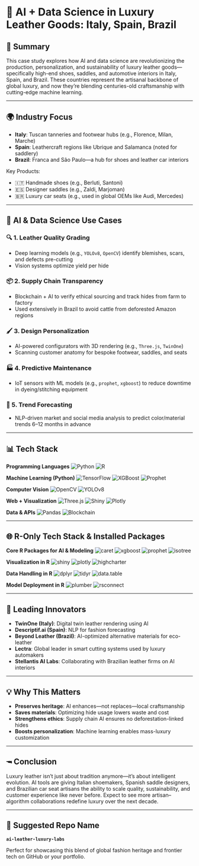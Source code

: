 # 🐍 AI + Data Science in Luxury Leather Goods: Italy, Spain, Brazil

## 🧵 Summary

This case study explores how AI and data science are revolutionizing the production, personalization, and sustainability of luxury leather goods—specifically high-end shoes, saddles, and automotive interiors in Italy, Spain, and Brazil. These countries represent the artisanal backbone of global luxury, and now they’re blending centuries-old craftsmanship with cutting-edge machine learning.

---

## 🌍 Industry Focus

* **Italy**: Tuscan tanneries and footwear hubs (e.g., Florence, Milan, Marche)
* **Spain**: Leathercraft regions like Ubrique and Salamanca (noted for saddlery)
* **Brazil**: Franca and São Paulo—a hub for shoes and leather car interiors

Key Products:

* 🇮🇹 Handmade shoes (e.g., Berluti, Santoni)
* 🇪🇸 Designer saddles (e.g., Zaldi, Marjoman)
* 🇧🇷 Luxury car seats (e.g., used in global OEMs like Audi, Mercedes)

---

## 🧠 AI & Data Science Use Cases

### 🔍 1. Leather Quality Grading

* Deep learning models (e.g., `YOLOv8`, `OpenCV`) identify blemishes, scars, and defects pre-cutting
* Vision systems optimize yield per hide

### 📦 2. Supply Chain Transparency

* Blockchain + AI to verify ethical sourcing and track hides from farm to factory
* Used extensively in Brazil to avoid cattle from deforested Amazon regions

### 🖌️ 3. Design Personalization

* AI-powered configurators with 3D rendering (e.g., `Three.js`, `TwinOne`)
* Scanning customer anatomy for bespoke footwear, saddles, and seats

### 🏭 4. Predictive Maintenance

* IoT sensors with ML models (e.g., `prophet`, `xgboost`) to reduce downtime in dyeing/stitching equipment

### 🧬 5. Trend Forecasting

* NLP-driven market and social media analysis to predict color/material trends 6–12 months in advance

---

## 📊 Tech Stack

**Programming Languages**
![Python](https://img.shields.io/badge/Python-3776AB?style=for-the-badge\&logo=python\&logoColor=white)
![R](https://img.shields.io/badge/R-276DC3?style=for-the-badge\&logo=r\&logoColor=white)

**Machine Learning (Python)**
![TensorFlow](https://img.shields.io/badge/TensorFlow-FF6F00?style=for-the-badge\&logo=tensorflow\&logoColor=white)
![XGBoost](https://img.shields.io/badge/XGBoost-019875?style=for-the-badge)
![Prophet](https://img.shields.io/badge/Facebook%20Prophet-000000?style=for-the-badge\&logo=facebook\&logoColor=white)

**Computer Vision**
![OpenCV](https://img.shields.io/badge/OpenCV-5C3EE8?style=for-the-badge\&logo=opencv\&logoColor=white)
![YOLOv8](https://img.shields.io/badge/YOLOv8-black?style=for-the-badge)

**Web + Visualization**
![Three.js](https://img.shields.io/badge/Three.js-000000?style=for-the-badge)
![Shiny](https://img.shields.io/badge/Shiny-RStudio-blue?style=for-the-badge)
![Plotly](https://img.shields.io/badge/Plotly-3F4F75?style=for-the-badge)

**Data & APIs**
![Pandas](https://img.shields.io/badge/Pandas-150458?style=for-the-badge\&logo=pandas\&logoColor=white)
![Blockchain](https://img.shields.io/badge/Blockchain-121D33?style=for-the-badge)

---

## 🌐 R-Only Tech Stack & Installed Packages

**Core R Packages for AI & Modeling**
![caret](https://img.shields.io/badge/caret-A52A2A?style=for-the-badge)
![xgboost](https://img.shields.io/badge/xgboost-FF7F50?style=for-the-badge)
![prophet](https://img.shields.io/badge/prophet-6A5ACD?style=for-the-badge)
![isotree](https://img.shields.io/badge/isotree-20B2AA?style=for-the-badge)

**Visualization in R**
![shiny](https://img.shields.io/badge/shiny-87CEFA?style=for-the-badge)
![plotly](https://img.shields.io/badge/plotly-B0C4DE?style=for-the-badge)
![highcharter](https://img.shields.io/badge/highcharter-1E90FF?style=for-the-badge)

**Data Handling in R**
![dplyr](https://img.shields.io/badge/dplyr-3CB371?style=for-the-badge)
![tidyr](https://img.shields.io/badge/tidyr-2E8B57?style=for-the-badge)
![data.table](https://img.shields.io/badge/data.table-32CD32?style=for-the-badge)

**Model Deployment in R**
![plumber](https://img.shields.io/badge/plumber-8B0000?style=for-the-badge)
![rsconnect](https://img.shields.io/badge/rsconnect-DC143C?style=for-the-badge)

---

## 🚀 Leading Innovators

* **TwinOne (Italy)**: Digital twin leather rendering using AI
* **Descriptif.ai (Spain)**: NLP for fashion forecasting
* **Beyond Leather (Brazil)**: AI-optimized alternative materials for eco-leather
* **Lectra**: Global leader in smart cutting systems used by luxury automakers
* **Stellantis AI Labs**: Collaborating with Brazilian leather firms on AI interiors

---

## 💡 Why This Matters

* **Preserves heritage**: AI enhances—not replaces—local craftsmanship
* **Saves materials**: Optimizing hide usage lowers waste and cost
* **Strengthens ethics**: Supply chain AI ensures no deforestation-linked hides
* **Boosts personalization**: Machine learning enables mass-luxury customization

---

## 🖚 Conclusion

Luxury leather isn’t just about tradition anymore—it’s about intelligent evolution. AI tools are giving Italian shoemakers, Spanish saddle designers, and Brazilian car seat artisans the ability to scale quality, sustainability, and customer experience like never before. Expect to see more artisan–algorithm collaborations redefine luxury over the next decade.

---

## 📁 Suggested Repo Name

**`ai-leather-luxury-labs`**

Perfect for showcasing this blend of global fashion heritage and frontier tech on GitHub or your portfolio.
